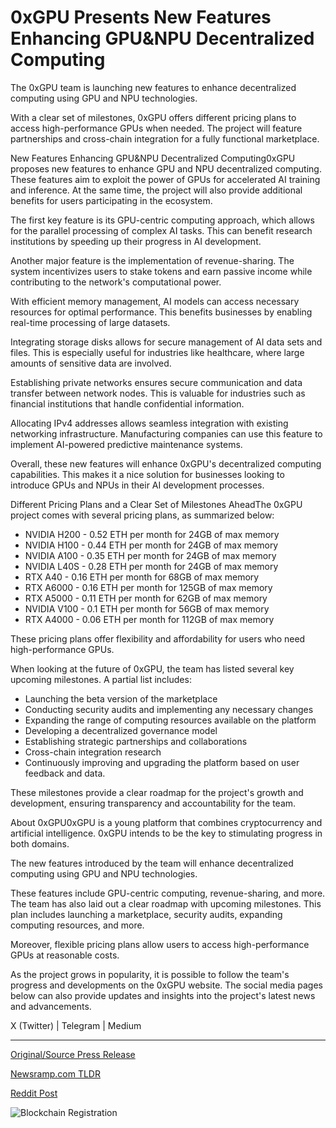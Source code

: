 # 0xGPU Presents New Features Enhancing GPU&NPU Decentralized Computing

The 0xGPU team is launching new features to enhance decentralized computing using GPU and NPU technologies.

With a clear set of milestones, 0xGPU offers different pricing plans to access high-performance GPUs when needed. The project will feature partnerships and cross-chain integration for a fully functional marketplace.

New Features Enhancing GPU&NPU Decentralized Computing0xGPU proposes new features to enhance GPU and NPU decentralized computing. These features aim to exploit the power of GPUs for accelerated AI training and inference. At the same time, the project will also provide additional benefits for users participating in the ecosystem.

The first key feature is its GPU-centric computing approach, which allows for the parallel processing of complex AI tasks. This can benefit research institutions by speeding up their progress in AI development.

Another major feature is the implementation of revenue-sharing. The system incentivizes users to stake tokens and earn passive income while contributing to the network's computational power.

With efficient memory management, AI models can access necessary resources for optimal performance. This benefits businesses by enabling real-time processing of large datasets.

Integrating storage disks allows for secure management of AI data sets and files. This is especially useful for industries like healthcare, where large amounts of sensitive data are involved.

Establishing private networks ensures secure communication and data transfer between network nodes. This is valuable for industries such as financial institutions that handle confidential information.

Allocating IPv4 addresses allows seamless integration with existing networking infrastructure. Manufacturing companies can use this feature to implement AI-powered predictive maintenance systems.

Overall, these new features will enhance 0xGPU's decentralized computing capabilities. This makes it a nice solution for businesses looking to introduce GPUs and NPUs in their AI development processes.

Different Pricing Plans and a Clear Set of Milestones AheadThe 0xGPU project comes with several pricing plans, as summarized below:

* NVIDIA H200 - 0.52 ETH per month for 24GB of max memory
* NVIDIA H100 - 0.44 ETH per month for 24GB of max memory
* NVIDIA A100 - 0.35 ETH per month for 24GB of max memory
* NVIDIA L40S - 0.28 ETH per month for 24GB of max memory
* RTX A40 - 0.16 ETH per month for 68GB of max memory
* RTX A6000 - 0.16 ETH per month for 125GB of max memory
* RTX A5000 - 0.11 ETH per month for 62GB of max memory
* NVIDIA V100 - 0.1 ETH per month for 56GB of max memory
* RTX A4000 - 0.06 ETH per month for 112GB of max memory

These pricing plans offer flexibility and affordability for users who need high-performance GPUs.

When looking at the future of 0xGPU, the team has listed several key upcoming milestones. A partial list includes:

* Launching the beta version of the marketplace
* Conducting security audits and implementing any necessary changes
* Expanding the range of computing resources available on the platform
* Developing a decentralized governance model
* Establishing strategic partnerships and collaborations
* Cross-chain integration research
* Continuously improving and upgrading the platform based on user feedback and data.

These milestones provide a clear roadmap for the project's growth and development, ensuring transparency and accountability for the team.

About 0xGPU0xGPU is a young platform that combines cryptocurrency and artificial intelligence. 0xGPU intends to be the key to stimulating progress in both domains.

The new features introduced by the team will enhance decentralized computing using GPU and NPU technologies.

These features include GPU-centric computing, revenue-sharing, and more. The team has also laid out a clear roadmap with upcoming milestones. This plan includes launching a marketplace, security audits, expanding computing resources, and more.

Moreover, flexible pricing plans allow users to access high-performance GPUs at reasonable costs.

As the project grows in popularity, it is possible to follow the team's progress and developments on the 0xGPU website. The social media pages below can also provide updates and insights into the project's latest news and advancements.

X (Twitter) | Telegram | Medium 

---

[Original/Source Press Release](https://blockchainwire.io/press-release/0xgpu-presents-new-features-enhancing-gpunpu-decentralized-computing)
                    

[Newsramp.com TLDR](None) 



[Reddit Post](https://www.reddit.com/r/technology_press/comments/1bpq7xc/new_features_enhancing_gpunpu_decentralized/) 



![Blockchain Registration](https://cdn.newsramp.app/blockchainwire/qrcode/243/28/kissA56B.webp)